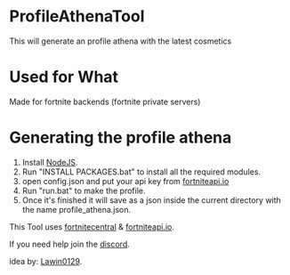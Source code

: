 # ProfileAthenaTool
This will generate an profile athena with the latest cosmetics
# Used for What
Made for fortnite backends (fortnite private servers)
# Generating the profile athena
1) Install [NodeJS](https://nodejs.org/en/).
2) Run "INSTALL PACKAGES.bat" to install all the required modules.
3) open config.json and put your api key from [fortniteapi.io](https://dashboard.fortniteapi.io/)
3) Run "run.bat" to make the profile.
4) Once it's finished it will save as a json inside the current directory with the name profile_athena.json.

This Tool uses [fortnitecentral](https://fortnitecentral.genxgames.gg/) & [fortniteapi.io](https://fortniteapi.io/).

If you need help join the [discord](https://discord.gg/xkdYypXtHh).


idea by: [Lawin0129](https://github.com/Lawin0129).